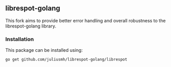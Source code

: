 ## librespot-golang
This fork aims to provide better error handling and overall robustness to the librespot-golang library.

### Installation

This package can be installed using:

```sh
go get github.com/juliusmh/librespot-golang/librespot
```

